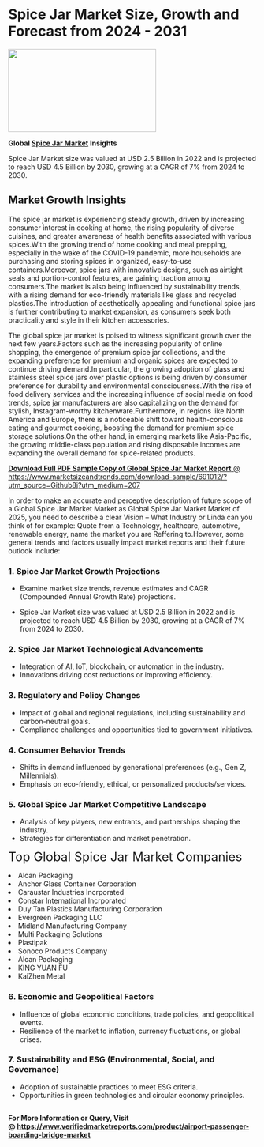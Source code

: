 <H1>Spice Jar Market Size, Growth and Forecast from 2024 - 2031</H1><img class="aligncenter size-medium wp-image-584254" src="https://thirdeyenews.in/wp-content/uploads/2024/09/Global-Market-Research-300x168.jpeg" alt="" width="300" height="168" /><p><strong>Global&nbsp;<a href="https://www.marketsizeandtrends.com/download-sample/691012/?utm_source=Github8j?utm_medium=207">Spice Jar Market</a> Insights</strong></p><p>Spice Jar Market size was valued at USD 2.5 Billion in 2022 and is projected to reach USD 4.5 Billion by 2030, growing at a CAGR of 7% from 2024 to 2030.</p><p><h2>Market Growth Insights</h2> <p>The spice jar market is experiencing steady growth, driven by increasing consumer interest in cooking at home, the rising popularity of diverse cuisines, and greater awareness of health benefits associated with various spices.With the growing trend of home cooking and meal prepping, especially in the wake of the COVID-19 pandemic, more households are purchasing and storing spices in organized, easy-to-use containers.Moreover, spice jars with innovative designs, such as airtight seals and portion-control features, are gaining traction among consumers.The market is also being influenced by sustainability trends, with a rising demand for eco-friendly materials like glass and recycled plastics.The introduction of aesthetically appealing and functional spice jars is further contributing to market expansion, as consumers seek both practicality and style in their kitchen accessories.</p> <p><a href="#"></a></p> <p>The global spice jar market is poised to witness significant growth over the next few years.Factors such as the increasing popularity of online shopping, the emergence of premium spice jar collections, and the expanding preference for premium and organic spices are expected to continue driving demand.In particular, the growing adoption of glass and stainless steel spice jars over plastic options is being driven by consumer preference for durability and environmental consciousness.With the rise of food delivery services and the increasing influence of social media on food trends, spice jar manufacturers are also capitalizing on the demand for stylish, Instagram-worthy kitchenware.Furthermore, in regions like North America and Europe, there is a noticeable shift toward health-conscious eating and gourmet cooking, boosting the demand for premium spice storage solutions.On the other hand, in emerging markets like Asia-Pacific, the growing middle-class population and rising disposable incomes are expanding the overall demand for spice-related products.</p> <p><a href="#"></p><p><span class=""><strong>Download Full PDF Sample Copy of Global Spice Jar Market Report</strong> @ <a href="https://www.marketsizeandtrends.com/download-sample/691012/?utm_source=Github8j?utm_medium=207" target="_blank">https://www.marketsizeandtrends.com/download-sample/691012/?utm_source=Github8j?utm_medium=207</a></span></p><p>In order to make an accurate and perceptive description of future scope of a Global&nbsp;Spice Jar Market Market as Global&nbsp;Spice Jar Market Market of 2025, you need to describe a clear Vision &ndash; What Industry or Linda can you think of for example: Quote from a Technology, healthcare, automotive, renewable energy, name the market you are Reffering to.However, some general trends and factors usually impact market reports and their future outlook include:</p><h3>1.&nbsp;<strong>Spice Jar Market Growth Projections</strong></h3><ul><li>Examine market size trends, revenue estimates and CAGR (Compounded Annual Growth Rate) projections.</li><li><p>Spice Jar Market size was valued at USD 2.5 Billion in 2022 and is projected to reach USD 4.5 Billion by 2030, growing at a CAGR of 7% from 2024 to 2030.</p></li></ul><h3>2.&nbsp;<strong>Spice Jar Market Technological Advancements</strong></h3><ul><li>Integration of AI, IoT, blockchain, or automation in the industry.</li><li>Innovations driving cost reductions or improving efficiency.</li></ul><h3>3.&nbsp;<strong>Regulatory and Policy Changes</strong></h3><ul><li>Impact of global and regional regulations, including sustainability and carbon-neutral goals.</li><li>Compliance challenges and opportunities tied to government initiatives.</li></ul><h3>4.&nbsp;<strong>Consumer Behavior Trends</strong></h3><ul><li>Shifts in demand influenced by generational preferences (e.g., Gen Z, Millennials).</li><li>Emphasis on eco-friendly, ethical, or personalized products/services.</li></ul><h3>5.&nbsp;<strong>Global Spice Jar Market Competitive Landscape</strong></h3><ul><li>Analysis of key players, new entrants, and partnerships shaping the industry.</li><li>Strategies for differentiation and market penetration.</li></ul><p data-pm-slice="1 1 []"><span style="color: inherit; font-family: inherit; font-size: 25px;">Top Global Spice Jar Market Companies</span></p><div class="" data-test-id=""><p><li>Alcan Packaging</li><li> Anchor Glass Container Corporation</li><li> Caraustar Industries Incrporated</li><li> Constar International Incrporated</li><li> Duy Tan Plastics Manufacturing Corporation</li><li> Evergreen Packaging LLC</li><li> Midland Manufacturing Company</li><li> Multi Packaging Solutions</li><li> Plastipak</li><li> Sonoco Products Company</li><li> Alcan Packaging</li><li> KING YUAN FU</li><li> KaiZhen Metal</li></p></div><h3>6.&nbsp;<strong>Economic and Geopolitical Factors</strong></h3><ul><li>Influence of global economic conditions, trade policies, and geopolitical events.</li><li>Resilience of the market to inflation, currency fluctuations, or global crises.</li></ul><h3>7.&nbsp;<strong>Sustainability and ESG (Environmental, Social, and Governance)</strong></h3><ul><li>Adoption of sustainable practices to meet ESG criteria.</li><li>Opportunities in green technologies and circular economy principles.</li></ul><h2><strong style="font-size: 14px;">For More Information or Query, Visit @&nbsp;</strong><a style="background-color: #ffffff; font-size: 14px;" href="https://www.marketsizeandtrends.com/report/spice-jar-market/" target="_blank">https://www.verifiedmarketreports.com/product/airport-passenger-boarding-bridge-market</a></h2>
